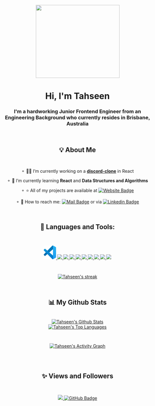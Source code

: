 <p align="center"><img width="273px" height="238px" src="https://i.imgur.com/GEm7eEe.png"/></p>

<h1 align="center">Hi, I'm Tahseen</h1>
<h3 align="center">I'm a hardworking Junior Frontend Engineer from an Engineering Background who currently resides in Brisbane, Australia</h3>

<br/>

<div class="myWrapper" align="center" markdown="1">

## 💡  About Me
  <br/>

   ⚬ 👨‍💻 I’m currently working on a **[discord-clone](https://github.com/tahseenio/discord-clone)** in React

  ⚬ 📖 I’m currently learning **React** and **Data Structures and Algorithms**

  ⚬ ⭐ All of my projects are available at [![Website Badge](https://img.shields.io/badge/-tahseen.com.au-FF7139?style=flat&logo=Firefox-Browser&logoColor=white&link=https://tahseen.com.au/)](https://tahseen.com.au/)
  
  

  ⚬ 📇  How to reach me: [![Mail Badge](https://img.shields.io/badge/-tahseenislam@outlook.com.au-c14438?style=flat&logo=Microsoft-Outlook&logoColor=white&link=mailto:tahseenislam@outlook.com.au)](mailto:tahseenislam@outlook.com.au) or via [![Linkedin Badge](https://img.shields.io/badge/-Tahseen_Islam-blue?style=flat&logo=Linkedin&logoColor=white&link=https://www.linkedin.com)](https://www.linkedin.com/in/tahseen1/)

<br/>

## 🧰 Languages and Tools:

<br/>

</div>

<p align="center"> 
    <a href="https://code.visualstudio.com/" target="_blank"> <img width="40px" height="45px" src="https://raw.githubusercontent.com/github/explore/80688e429a7d4ef2fca1e82350fe8e3517d3494d/topics/visual-studio-code/visual-studio-code.png"/> </a> 
    <a href="https://developer.mozilla.org/en-US/docs/Glossary/HTML5" target="_blank"> <img src="https://img.icons8.com/color/48/000000/html-5.png"/> </a> 
    <a href="https://developer.mozilla.org/en-US/docs/Web/CSS" target="_blank"> <img src="https://img.icons8.com/color/48/000000/css3.png"/> </a> 
    <a href="https://developer.mozilla.org/en-US/docs/Web/JavaScript" target="_blank"> <img src="https://img.icons8.com/color/48/000000/javascript.png"/> </a> 
    <a href="https://reactjs.org/" target="_blank"> <img src="https://img.icons8.com/color/48/000000/react-native.png"/> </a> 
    <a href="https://reactnative.dev/" target="_blank"> <img width="48px" src="https://i.imgur.com/tFxzoGe.png"/> </a> 
    <a href="https://git-scm.com/" target="_blank"> <img src="https://img.icons8.com/color/48/000000/typescript.png"/> </a> 
    <a href="https://git-scm.com/" target="_blank"> <img src="https://img.icons8.com/color/48/000000/git.png"/> </a> 
    <a href="https://www.adobe.com/au/products/photoshop.html" target="_blank"> <img src="https://img.icons8.com/color/48/000000/adobe-photoshop--v1.png"/> </a> 
    <a href="https://www.figma.com" target="_blank"> <img src="https://img.icons8.com/color/48/000000/figma--v1.png"/> </a> 
</p>

<br/>

<p align="center">
    <a href="https://github.com/tahseenio/github-readme-streak-stats">
        <img title="🔥 Get streak stats for your profile at git.io/streak-stats" alt="Tahseen's streak" src="https://github-readme-streak-stats.herokuapp.com/?user=tahseenio&theme=black-ice&hide_border=true&stroke=0000&background=060A0CD0"/>
    </a>
</p>

<div class="myWrapper" align="center" markdown="1">

<br/>

## 📊 My Github Stats

</div>

<p align="center">
  <br/>
    <a href="https://github.com/tahseenio/github-readme-stats"><img alt="Tahseen's Github Stats" src="https://github-readme-stats.vercel.app/api?username=tahseenio&show_icons=true&count_private=true&theme=react&hide_border=true&bg_color=0D1117" /></a>
  <br/>
  <a href="https://github.com/tahseenio/github-readme-stats"><img alt="Tahseen's Top Languages" src="https://github-readme-stats.vercel.app/api/top-langs/?username=tahseenio&langs_count=8&count_private=true&layout=compact&theme=react&hide_border=true&bg_color=0D1117" /></a>
  <br/>
</P>

<br/>

<p align="center">
<a href="https://github.com/tahseenio/github-readme-activity-graph"><img alt="Tahseen's Activity Graph" src="https://activity-graph.herokuapp.com/graph?username=tahseenio&bg_color=0D1117&color=5BCDEC&line=5BCDEC&point=FFFFFF&hide_border=true" /></a>
</P>

<br/>

<div class="myWrapper" align="center" markdown="1">

<br/>

## ✨ Views and Followers

<br/>

</div>

<p align="center">
  <a href="https://github.com/Meghna-DAS/github-profile-views-counter">
      <img src="https://komarev.com/ghpvc/?username=tahseenio">
  </a>
  <a href="https://github.com/tahseenio?tab=followers"><img src="https://img.shields.io/github/followers/tahseenio?label=Followers&style=social" alt="GitHub Badge"></a>
</p>
